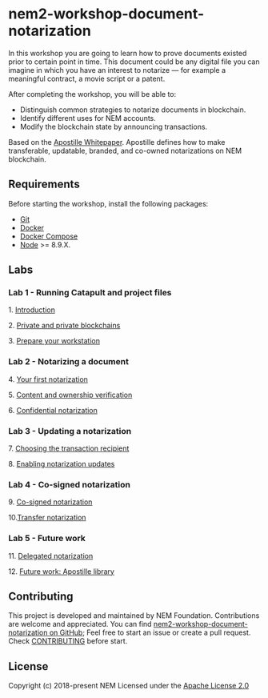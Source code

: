 # nem2-workshop-document-notarization

<!-- * [English][self-github-pages]
     * [中文](https://nemtechchina.github.io/nem2-workshop-document-notarization/)
 -->

In this workshop you are going to learn how to prove documents existed prior to certain point in time. This document could be any digital file you can imagine in which you have an interest to notarize 
— for example a meaningful contract, a movie script or a patent.

After completing the workshop, you will be able to:

- Distinguish common strategies to notarize documents in blockchain.
- Identify different uses for NEM accounts.
- Modify the blockchain state by announcing transactions.

Based on the [Apostille Whitepaper](https://nem.io/wp-content/themes/nem/files/ApostilleWhitePaper.pdf). Apostille defines how to make transferable, updatable, branded, and co-owned notarizations on NEM blockchain.

## Requirements

Before starting the workshop, install the following packages:

* [Git](https://git-scm.com/book/en/v2/Getting-Started-Installing-Git)
* [Docker](https://docs.docker.com/install/)
* [Docker Compose](https://docs.docker.com/compose/install/)
* [Node](https://nodejs.org/en/download/) >= 8.9.X.

## Labs

### Lab 1 - Running Catapult and project files

1\. [Introduction](https://nemtech.github.io/nem2-workshop-document-notarization/lessons/introduction/)

2\. [Private and private blockchains](https://nemtech.github.io/nem2-workshop-document-notarization/lessons/public-and-private-blockchain/)

3\. [Prepare your workstation](https://nemtech.github.io/nem2-workshop-document-notarization/lessons/prepare-your-workstation/)


### Lab 2 - Notarizing a document

4\. [Your first notarization](https://nemtech.github.io/nem2-workshop-document-notarization/lessons/first-notarization/)

5\. [Content and ownership verification](https://nemtech.github.io/nem2-workshop-document-notarization/lessons/content-and-ownership-verification/)

6\. [Confidential notarization](https://nemtech.github.io/nem2-workshop-document-notarization/lessons/confidential-notarization/)

### Lab 3 - Updating a notarization

7\. [Choosing the transaction recipient](https://nemtech.github.io/nem2-workshop-document-notarization/lessons/recipient/)

8\. [Enabling notarization updates](https://nemtech.github.io/nem2-workshop-document-notarization/lessons/notarization-updates/)

### Lab 4 - Co-signed notarization

9\. [Co-signed notarization](https://nemtech.github.io/nem2-workshop-document-notarization/lessons/co-signed-notarization/)

10\.[Transfer notarization](https://nemtech.github.io/nem2-workshop-document-notarization/lessons/transfer-notarization/)


### Lab 5 - Future work

11\. [Delegated notarization](https://nemtech.github.io/nem2-workshop-document-notarization/lessons/delegated-notarization/)

12\. [Future work: Apostille library](https://nemtech.github.io/nem2-workshop-document-notarization/lessons/future-work/)

## Contributing

This project is developed and maintained by NEM Foundation. Contributions are welcome and appreciated. You can find [nem2-workshop-document-notarization on GitHub][self];
Feel free to start an issue or create a pull request. Check [CONTRIBUTING](CONTRIBUTING.md) before start.

## License

Copyright (c) 2018-present NEM
Licensed under the [Apache License 2.0](LICENSE)

[self]: https://github.com/nemtech/nem2-workshop-document-notarization
[self-github-pages]: https://nemtech.github.io/nem2-workshop-document-notarization
